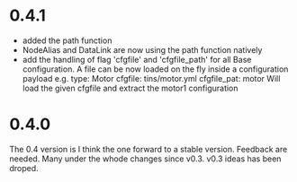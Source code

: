 # 0.4.1
- added the path function 
- NodeAlias and DataLink are now using the path function natively  
- add the handling of flag 'cfgfile' and 'cfgfile_path' for all Base configuration. 
    A file can be now loaded on the fly inside a configuration payload 
    e.g.
        type: Motor
        cfgfile: tins/motor.yml
        cfgfile_pat: motor 
    Will load the given cfgfile and extract the motor1 configuration

# 0.4.0

The 0.4 version is I think the one forward to a stable version. Feedback are needed. 
Many under the whode changes since v0.3. v0.3 ideas has been droped. 
